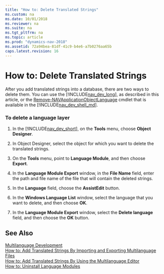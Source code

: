 ```yaml
---
title: "How to: Delete Translated Strings"
ms.custom: na
ms.date: 10/01/2018
ms.reviewer: na
ms.suite: na
ms.tgt_pltfrm: na
ms.topic: article
ms.prod: "dynamics-nav-2018"
ms.assetid: 72a94bea-81df-41c9-b4e6-a7b0276aa65b
caps.latest.revision: 16
---
```

# How to: Delete Translated Strings
After you add translated strings into a database, there are two ways to delete them. You can use the [!INCLUDE[nav_dev_long](includes/nav_dev_long_md.md)], as described in this article, or the [Remove-NAVApplicationObjectLanguage](/powershell/module/microsoft.dynamics.nav.model.tools/Remove-NAVApplicationObjectLanguage) cmdlet that is available in the [!INCLUDE[nav_dev_shell_md](includes/nav_dev_shell_md.md)].   
  
### To delete a language layer  
  
1.  In the [!INCLUDE[nav_dev_short](includes/nav_dev_short_md.md)], on the **Tools** menu, choose **Object Designer**.  
  
2.  In Object Designer, select the object for which you want to delete the translated strings.  
  
3.  On the **Tools** menu, point to **Language Module**, and then choose **Export**.  
  
4.  In the **Language Module Export** window, in the **File Name** field, enter the path and file name of the file that will contain the deleted strings.  
  
5.  In the **Language** field, choose the **AssistEdit** button.  
  
6.  In the **Windows Language List** window, select the language that you want to delete, and then choose **OK**.  
  
7.  In the **Language Module Export** window, select the **Delete language** field, and then choose the **OK** button.  
  
## See Also  
 [Multilanguage Development](Multilanguage-Development.md)   
 [How to: Add Translated Strings By Importing and Exporting Multilanguage Files](How-to--Add-Translated-Strings-By-Importing-and-Exporting-Multilanguage-Files.md)   
 [How to: Add Translated Strings By Using the Multilanguage Editor](How-to--Add-Translated-Strings-By-Using-the-Multilanguage-Editor.md)   
 [How to: Uninstall Language Modules](How-to--Uninstall-Language-Modules.md)
